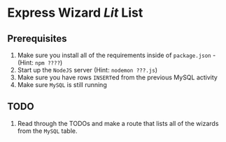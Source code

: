 # Express Wizard _Lit_ List

## Prerequisites
1. Make sure you install all of the requirements inside of `package.json` - (Hint: `npm ????`)
2. Start up the `NodeJS` server (Hint: `nodemon ???.js`)
3. Make sure you have rows `INSERT`ed from the previous MySQL activity
4. Make sure `MySQL` is still running

## TODO
1. Read through the TODOs and make a route that lists all of the wizards from the `MySQL` table. 